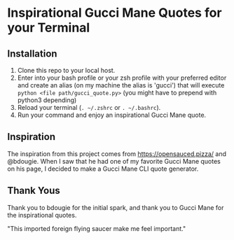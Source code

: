 # Inspirational Gucci Mane Quotes for your Terminal

## Installation
1. Clone this repo to your local host.
2. Enter into your bash profile or your zsh profile with your preferred editor and create an alias (on my machine the alias is 'gucci') that will execute `python <file path/gucci_quote.py>` (you might have to prepend with python3 depending)  
3. Reload your terminal (`. ~/.zshrc` or `. ~/.bashrc`).
4. Run your command and enjoy an inspirational Gucci Mane quote.

## Inspiration
The inspiration from this project comes from https://opensauced.pizza/ and @bdougie. When I saw that he had one of my favorite Gucci Mane quotes on his page, I decided to make a Gucci Mane CLI quote generator.

## Thank Yous
Thank you to bdougie for the initial spark, and thank you to Gucci Mane for the inspirational quotes.

"This imported foreign flying saucer make me feel important."
